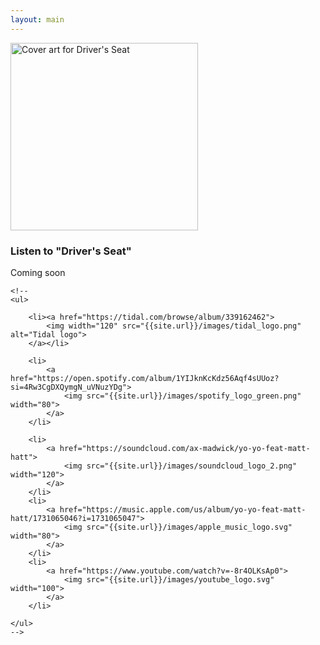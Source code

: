```yaml
---
layout: main
---
```


<div class="track__art">
<img src="{{site.url}}/images/drivers_seat@600x600.jpg" alt="Cover art for Driver's Seat" width="300">
</div>
<div class="track__links">
	<h3>Listen to "Driver's Seat"</h3>
	<p>Coming soon</p>

	<!--
	<ul>

		<li><a href="https://tidal.com/browse/album/339162462">
			<img width="120" src="{{site.url}}/images/tidal_logo.png" alt="Tidal logo">
		</a></li>

		<li>
			<a href="https://open.spotify.com/album/1YIJknKcKdz56Aqf4sUUoz?si=4Rw3CgDXQymgN_uVNuzYDg">
				<img src="{{site.url}}/images/spotify_logo_green.png" width="80">
			</a>
		</li>

		<li>
			<a href="https://soundcloud.com/ax-madwick/yo-yo-feat-matt-hatt">
				<img src="{{site.url}}/images/soundcloud_logo_2.png" width="120">
			</a>
		</li>
		<li>
			<a href="https://music.apple.com/us/album/yo-yo-feat-matt-hatt/1731065046?i=1731065047">
				<img src="{{site.url}}/images/apple_music_logo.svg" width="80">
			</a>
		</li>
		<li>
			<a href="https://www.youtube.com/watch?v=-8r4OLKsAp0">
				<img src="{{site.url}}/images/youtube_logo.svg" width="100">
			</a>
		</li>

	</ul>
	-->
</div>

